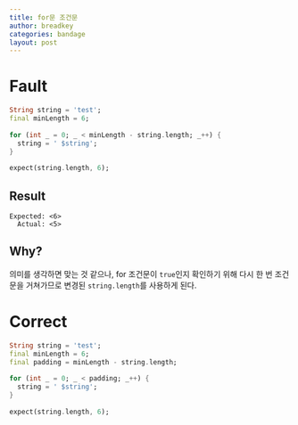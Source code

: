 ```yaml
---
title: for문 조건문
author: breadkey
categories: bandage
layout: post
---
```


# Fault
```dart
String string = 'test';
final minLength = 6;
 
for (int _ = 0; _ < minLength - string.length; _++) {
  string = ' $string';
}
 
expect(string.length, 6);
```
## Result
```
Expected: <6>
  Actual: <5>
```
## Why?
의미를 생각하면 맞는 것 같으나, for 조건문이 ```true```인지 확인하기 위해 다시 한 번 조건문을 거쳐가므로 변경된 ```string.length```를 사용하게 된다.

# Correct
```dart
String string = 'test';
final minLength = 6;
final padding = minLength - string.length;
 
for (int _ = 0; _ < padding; _++) {
  string = ' $string';
}
 
expect(string.length, 6);
```